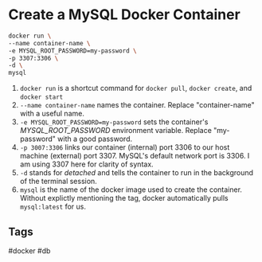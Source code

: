 # Create a MySQL Docker Container 

```bash
docker run \
--name container-name \
-e MYSQL_ROOT_PASSWORD=my-password \
-p 3307:3306 \
-d \
mysql
```

1. `docker run` is a shortcut command for `docker pull`, `docker create`, and `docker start`  
2. `--name container-name` names the container. Replace "container-name" with a useful name.   
3. `-e MYSQL_ROOT_PASSWORD=my-password` sets the container's  *MYSQL_ROOT_PASSWORD* environment variable. Replace "my-password" with a good password.  
4. `-p 3007:3306` links our container (internal) port 3306 to our host machine (external) port 3307. MySQL's default network port is 3306. I am using 3307 here for clarity of syntax.   
5. `-d` stands for *detached* and tells the container to run in the background of the terminal session.  
6. `mysql` is the name of the docker image used to create the container. Without explictly mentioning the tag, docker automatically pulls `mysql:latest` for us.  

## Tags
#docker #db
